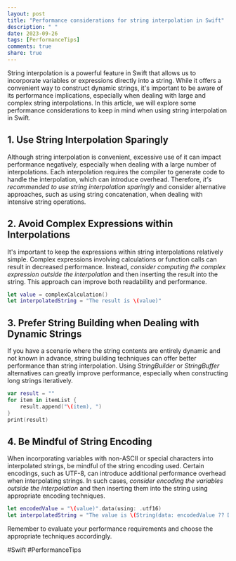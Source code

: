 ```yaml
---
layout: post
title: "Performance considerations for string interpolation in Swift"
description: " "
date: 2023-09-26
tags: [PerformanceTips]
comments: true
share: true
---
```


String interpolation is a powerful feature in Swift that allows us to incorporate variables or expressions directly into a string. While it offers a convenient way to construct dynamic strings, it's important to be aware of its performance implications, especially when dealing with large and complex string interpolations. In this article, we will explore some performance considerations to keep in mind when using string interpolation in Swift.

## 1. Use String Interpolation Sparingly

Although string interpolation is convenient, excessive use of it can impact performance negatively, especially when dealing with a large number of interpolations. Each interpolation requires the compiler to generate code to handle the interpolation, which can introduce overhead. Therefore, *it's recommended to use string interpolation sparingly* and consider alternative approaches, such as using string concatenation, when dealing with intensive string operations.

## 2. Avoid Complex Expressions within Interpolations

It's important to keep the expressions within string interpolations relatively simple. Complex expressions involving calculations or function calls can result in decreased performance. Instead, *consider computing the complex expression outside the interpolation* and then inserting the result into the string. This approach can improve both readability and performance.

```swift
let value = complexCalculation()
let interpolatedString = "The result is \(value)"
```

## 3. Prefer String Building when Dealing with Dynamic Strings

If you have a scenario where the string contents are entirely dynamic and not known in advance, string building techniques can offer better performance than string interpolation. Using *StringBuilder* or *StringBuffer* alternatives can greatly improve performance, especially when constructing long strings iteratively.

```swift
var result = ""
for item in itemList {
    result.append("\(item), ")
}
print(result)
```

## 4. Be Mindful of String Encoding

When incorporating variables with non-ASCII or special characters into interpolated strings, be mindful of the string encoding used. Certain encodings, such as UTF-8, can introduce additional performance overhead when interpolating strings. In such cases, *consider encoding the variables outside the interpolation* and then inserting them into the string using appropriate encoding techniques.

```swift
let encodedValue = "\(value)".data(using: .utf16)
let interpolatedString = "The value is \(String(data: encodedValue ?? Data(), encoding: .utf16))"
```

Remember to evaluate your performance requirements and choose the appropriate techniques accordingly.

#Swift #PerformanceTips
